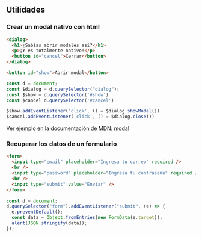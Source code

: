 ## Utilidades

### Crear un modal nativo con html

```html
<dialog>
  <h1>¿Sabías abrir modales así?</h1>
  <p>¡Y es totalmente nativo!</p>
  <button id="cancel">Cerrar</button>
</dialog>

<button id="show">Abrir modal</button>
```

```javascript
const d = document;
const $dialog = d.querySelector("dialog");
const $show = d.querySelector('#show')
const $cancel d.querySelector('#cancel')

$show.addEventListener('click', () = $dialog.showModal())
$cancel.addEventListener('click', () = $dialog.close())
```

Ver ejemplo en la documentación de MDN: [modal](https://developer.mozilla.org/es/docs/Web/HTML/Element/dialog)

### Recuperar los datos de un formulario

```html
<form>
  <input type="email" placeholder="Ingresa tu correo" required />
  <br />
  <input type="password" placeholder="Ingresa tu contraseña" required />
  <br />
  <input type="submit" value="Enviar" />
</form>
```

```javascript
const d = document;
d.querySelector("form").addEventListener("submit", (e) => {
  e.preventDefault();
  const data = Object.fromEntries(new FormData(e.target));
  alert(JSON.stringify(data));
});
```
